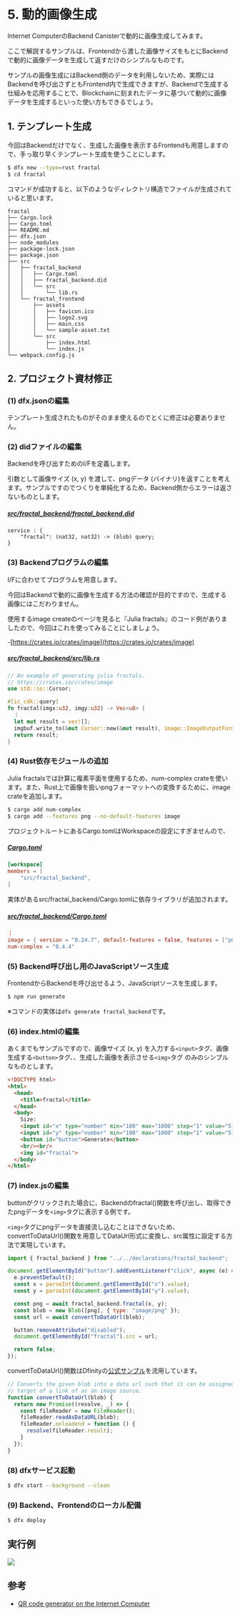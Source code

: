 # 5. 動的画像生成

Internet ComputerのBackend Canisterで動的に画像生成してみます。

ここで解説するサンプルは、Frontendから渡した画像サイズをもとにBackendで動的に画像データを生成して返すだけのシンプルなものです。

サンプルの画像生成にはBackend側のデータを利用しないため、実際にはBackendを呼び出さずともFrontend内で生成できますが、Backendで生成する仕組みを応用することで、Blockchainに刻まれたデータに基づいて動的に画像データを生成するといった使い方もできるでしょう。

## 1. テンプレート生成

今回はBackendだけでなく、生成した画像を表示するFrontendも用意しますので、手っ取り早くテンプレート生成を使うことにします。

```bash
$ dfx new --type=rust fractal
$ cd fractal
```

コマンドが成功すると、以下のようなディレクトリ構造でファイルが生成されていると思います。

```
fractal
├── Cargo.lock
├── Cargo.toml
├── README.md
├── dfx.json
├── node_modules
├── package-lock.json
├── package.json
├── src
│   ├── fractal_backend
│   │   ├── Cargo.toml
│   │   ├── fractal_backend.did
│   │   └── src
│   │       └── lib.rs
│   └── fractal_frontend
│       ├── assets
│       │   ├── favicon.ico
│       │   ├── logo2.svg
│       │   ├── main.css
│       │   └── sample-asset.txt
│       └── src
│           ├── index.html
│           └── index.js
└── webpack.config.js
```

## 2. プロジェクト資材修正

### (1) dfx.jsonの編集

テンプレート生成されたものがそのまま使えるのでとくに修正は必要ありません。

### (2) didファイルの編集

Backendを呼び出すためのI/Fを定義します。

引数として画像サイズ (x, y) を渡して、pngデータ (バイナリ)を返すことを考えます。サンプルですのでつくりを単純化するため、Backend側からエラーは返さないものとします。

##### [src/fractal_backend/fractal_backend.did](src/fractal_backend/fractal_backend.did)

```
service : {
    "fractal": (nat32, nat32) -> (blob) query;
}
```

### (3) Backendプログラムの編集

I/Fに合わせてプログラムを用意します。

今回はBackendで動的に画像を生成する方法の確認が目的ですので、生成する画像にはこだわりません。

使用するimage createのページを見ると『Julia fractals』のコード例がありましたので、今回はこれを使ってみることにしましょう。

-[https://crates.io/crates/image](https://crates.io/crates/image)

##### [src/fractal_backend/src/lib.rs](src/fractal_backend/src/lib.rs)

```rust
// An example of generating julia fractals.
// https://crates.io/crates/image
use std::io::Cursor;

#[ic_cdk::query]
fn fractal(imgx:u32, imgy:u32) -> Vec<u8> {
  ︙
  let mut result = vec![];
  imgbuf.write_to(&mut Cursor::new(&mut result), image::ImageOutputFormat::Png).unwrap();
  return result;
}
```

### (4) Rust依存モジュールの追加

Julia fractalsでは計算に複素平面を使用するため、num-complex crateを使います。また、Rust上で画像を扱いpngフォーマットへの変換するために、image crateを追加します。

```bash
$ cargo add num-complex
$ cargo add --features png --no-default-features image
```

プロジェクトルートにあるCargo.tomlはWorkspaceの設定にすぎませんので、

##### [Cargo.toml](Cargo.toml)

```toml
[workspace]
members = [
    "src/fractal_backend",
]
```

実体があるsrc/fractal_backend/Cargo.tomlに依存ライブラリが追加されます。

##### [src/fractal_backend/Cargo.toml](src/fractal_backend/Cargo.toml)

```toml
︙
image = { version = "0.24.7", default-features = false, features = ["png"] }
num-complex = "0.4.4"
```



### (5) Backend呼び出し用のJavaScriptソース生成

FrontendからBackendを呼び出せるよう、JavaScriptソースを生成します。

```bash
$ npm run generate
```

※コマンドの実体は`dfx generate fractal_backend`です。

### (6) index.htmlの編集

あくまでもサンプルですので、画像サイズ (x, y) を入力する`<input>`タグ、画像生成する`<button>`タグ、、生成した画像を表示させる`<img>`タグ のみのシンプルなものとします。

```html
<!DOCTYPE html>
<html>
  <head>
    <title>fractal</title>
  </head>
  <body>
    Size:
    <input id="x" type="number" min="100" max="1000" step="1" value="512">
    <input id="y" type="number" min="100" max="1000" step="1" value="512">
    <button id="button">Generate</button>
    <br/><br/>
    <img id="fractal">
  </body>
</html>
```

### (7) index.jsの編集

buttonがクリックされた場合に、Backendのfractal()関数を呼び出し、取得できたpngデータを`<img>`タグに表示する例です。

`<img>`タグにpngデータを直接流し込むことはできないため、convertToDataUrl()関数を用意してDataUrl形式に変換し、src属性に設定する方法で実現しています。

```javascript
import { fractal_backend } from "../../declarations/fractal_backend";

document.getElementById("button").addEventListener("click", async (e) => {
  e.preventDefault();
  const x = parseInt(document.getElementById("x").value);
  const y = parseInt(document.getElementById("y").value);

  const png = await fractal_backend.fractal(x, y);
  const blob = new Blob([png], { type: "image/png" });
  const url = await convertToDataUrl(blob);

  button.removeAttribute("disabled");
  document.getElementById("fractal").src = url;

  return false;
});
```

convertToDataUrl()関数はDfinityの[公式サンプル](https://github.com/dfinity/examples/blob/master/rust/qrcode/src/qrcode_frontend/src/index.js#L59-L69)を流用しています。

```javascript
// Converts the given blob into a data url such that it can be assigned as a
// target of a link of as an image source.
function convertToDataUrl(blob) {
  return new Promise((resolve, _) => {
    const fileReader = new FileReader();
    fileReader.readAsDataURL(blob);
    fileReader.onloadend = function () {
      resolve(fileReader.result);
    }
  });
}
```

### (8) dfxサービス起動

```bash
$ dfx start --background --clean
```

### (9) Backend、Frontendのローカル配備

```bash
$ dfx deploy
```

## 実行例

![](../../.gitbook/assets/backend/05_fractal/fractal.png)

## 参考

- [QR code generator on the Internet Computer](https://github.com/dfinity/examples/tree/master/rust/qrcode)

